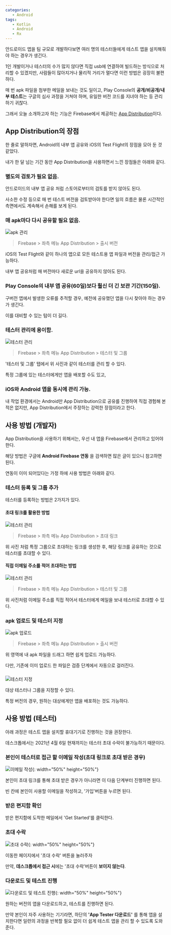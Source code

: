 ```yaml
---
categories: 
   - Android
tags: 
   - Kotlin
   - Android
   - Rx
---
```










안드로이드 앱을 팀 규모로 개발하다보면 여러 명의 테스터들에게 테스트 앱을 설치해줘야 하는 경우가 생긴다.

1인 개발이거나 테스터의 수가 많지 않다면 직접 usb에 연결하여 빌드하는 방식으로 처리할 수 있겠지만, 사람들이 많아지거나 물리적 거리가 멀다면 이런 방법은 굉장히 불편하다.

매 번 apk 파일을 첨부한 메일을 보내는 것도 일이고, Play Console의 **공개/비공개/내부 테스트**는 구글의 심사 과정을 거쳐야 하며, 유일한 버전 코드를 지녀야 하는 등 관리하기 귀찮다.



그래서 오늘 소개하고자 하는 기능은 Firebase에서 제공하는 [App Distribution](https://firebase.google.com/products/app-distribution?hl=ko)이다.





## App Distribution의 장점

한 줄로 말하자면, Android의 내부 앱 공유와 iOS의 Test Flight의 장점을 모아 둔 것 같았다.



내가 한 달 넘는 기간 동안 App Distribution을 사용하면서 느낀 장점들은 아래와 같다.





### 별도의 검토가 필요 없음.

안드로이드의 내부 앱 공유 처럼 스토어로부터의 검토를 받지 않아도 된다.

사소한 수정 등으로 매 번 테스트 버전을 검토받아야 한다면 일의 흐름은 물론 시간적인 측면에서도 계속해서 손해를 보게 된다.



### 매 apk마다 다시 공유할 필요 없음.

![apk 관리](https://github.com/donggi9313/donggi9313.github.io/blob/master/assets/image/20210407/00.jpg?raw=true)

> Firebase > 좌측 메뉴 App Distribution > 출시 버전

iOS의 Test Flight와 같이 하나의 앱으로 모든 테스트용 앱 파일과 버전을 관리/접근 가능하다.

내부 앱 공유처럼 매 버전마다 새로운 url을 공유하지 않아도 된다.



### Play Console의 내부 앱 공유(60일)보다 훨신 더 긴 보관 기간(150일).

구버전 앱에서 발생한 오류를 추적할 경우, 예전에 공유했던 앱을 다시 찾아야 하는 경우가 생긴다.

이를 대비할 수 있는 텀이 더 길다.





### 테스터 관리에 용이함.

![테스터 관리](https://github.com/donggi9313/donggi9313.github.io/blob/master/assets/image/20210407/01.jpg?raw=true)

> Firebase > 좌측 메뉴 App Distribution > 테스터 및 그룹

'테스터 및 그룹' 탭에서 위 사진과 같이 테스터를 관리 할 수 있다.

특정 그룹에 있는 테스터에게만 앱을 배포할 수도 있고, 





### iOS와 Android 앱을 동시에 관리 가능.

내 작업 환경에서는 Android만 App Distribution으로 공유를 진행하여 직접 경험해 본 적은 없지만, App Distribution에서 주장하는 강력한 장점이라고 한다.





## 사용 방법 (개발자)

App Distribution을 사용하기 위해서는, 우선 내 앱을 Firebase에서 관리하고 있어야 한다.

해당 방법은 구글에 **Android Firebase 연동** 을 검색하면 많은 글이 있으니 참고하면 된다.

연동이 이미 되어있다는 가정 하에 사용 방법은 아래와 같다.





### 테스터 등록 및 그룹 추가

테스터를 등록하는 방법은 2가지가 있다.





#### 초대 링크를 활용한 방법

![테스터 관리](https://github.com/donggi9313/donggi9313.github.io/blob/master/assets/image/20210407/02.jpg?raw=true)

> Firebase > 좌측 메뉴 App Distribution > 초대 링크

위 사진 처럼 특정 그룹으로 초대하는 링크를 생성한 후, 해당 링크를 공유하는 것으로 테스터를 초대할 수 있다.





#### 직접 이메일 주소를 적어 초대하는 방법

![테스터 관리](https://github.com/donggi9313/donggi9313.github.io/blob/master/assets/image/20210407/03.jpg?raw=true)

> Firebase > 좌측 메뉴 App Distribution > 테스터 및 그룹

위 사진처럼 이메일 주소를 직접 적어서 테스터에게 메일을 보내 테스터로 초대할 수 있다.





### apk 업로드 및 테스터 지정

![apk 업로드](https://github.com/donggi9313/donggi9313.github.io/blob/master/assets/image/20210407/04.jpg?raw=true)

> Firebase > 좌측 메뉴 App Distribution > 출시 버전

위 영역에 내 apk 파일을 드래그 하면 쉽게 업로드 가능하다.

다만, 기존에 이미 업로드 한 파일은 검증 단계에서 자동으로 걸러진다.



### 

![테스터 지정](https://github.com/donggi9313/donggi9313.github.io/blob/master/assets/image/20210407/05.jpg?raw=true)

대상 테스터나 그룹을 지정할 수 있다.

특정 버전의 경우, 원하는 대상에게만 앱을 배포하는 것도 가능하다.







## 사용 방법 (테스터)



아래 과정은 테스트 앱을 설치할 휴대기기로 진행하는 것을 권장한다.

데스크톱에서는 2021년 4월 6일 현재까지는 테스터 초대 수락이 불가능하기 때문이다.



### 본인이 테스터로 접근 할 이메일 작성(초대 링크로 초대 받은 경우) 

![이메일 작성](https://github.com/donggi9313/donggi9313.github.io/blob/master/assets/image/20210407/06.jpg?raw=true){: width="50%" height="50%"}

본인이 초대 링크를 통해 초대 받은 경우가 아니라면 이 다음 단계부터 진행하면 된다.

빈 칸에 본인이 사용할 이메일을 작성하고, '가입'버튼을 누르면 된다.





### 받은 편지함 확인

받은 편지함에 도착한 메일에서 'Get Started'를 클릭한다.



### 초대 수락

![초대 수락](https://github.com/donggi9313/donggi9313.github.io/blob/master/assets/image/20210407/07.jpg?raw=true){: width="50%" height="50%"}

이동한 페이지에서 '초대 수락' 버튼을 눌러주자

만약, **데스크톱에서 접근 시**에는 '초대 수락'버튼이 **보이지 않는다**.



### 다운로드 및 테스트 진행

![다운로드 및 테스트 진행](https://github.com/donggi9313/donggi9313.github.io/blob/master/assets/image/20210407/08.jpg?raw=true){: width="50%" height="50%"}

원하는 버전의 앱을 다운로드하고, 테스트를 진행하면 된다.

만약 본인이 자주 사용하는 기기라면, 하단의 **'App Tester 다운로드'** 를 통해 앱을 설치한다면 일련의 과정을 반복할 필요 없이 더 쉽게 테스트 앱을 관리 할 수 있도록 도와준다.



